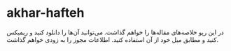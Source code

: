 akhar-hafteh
============

در این رپو خلاصه‌های مقاله‌ها را خواهم گذاشت. می‌توانید آن‌ها را دانلود کنید و ریمیکس کنید و مطابق میل خود از آن استفاده کنید. اطلاعات مجوز را به زودی خواهم گذاشت.
